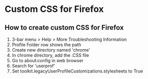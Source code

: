 # Custom CSS for Firefox  

## How to create custom CSS for Firefox  
1. 3-bar menu > Help > More Troubleshooting Information  
2. Profile Folder row shows the path  
3. Create new directory named 'chrome'  
4. In chrome directory, add the .CSS file
5. Go to about:config in web browser  
6. Search for 'userprof'  
7. Set toolkit.legacyUserProfileCustomizations.stylesheets to True  

